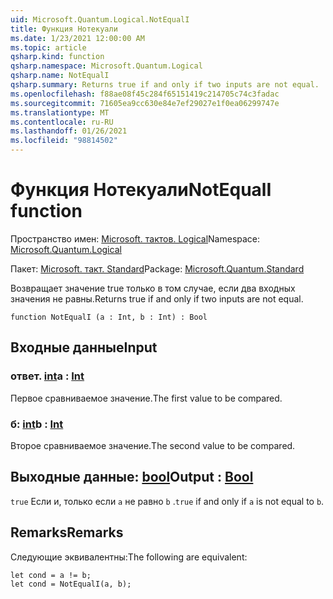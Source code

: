 ```yaml
---
uid: Microsoft.Quantum.Logical.NotEqualI
title: Функция Нотекуали
ms.date: 1/23/2021 12:00:00 AM
ms.topic: article
qsharp.kind: function
qsharp.namespace: Microsoft.Quantum.Logical
qsharp.name: NotEqualI
qsharp.summary: Returns true if and only if two inputs are not equal.
ms.openlocfilehash: f88ae08f45c284f65151419c214705c74c3fadac
ms.sourcegitcommit: 71605ea9cc630e84e7ef29027e1f0ea06299747e
ms.translationtype: MT
ms.contentlocale: ru-RU
ms.lasthandoff: 01/26/2021
ms.locfileid: "98814502"
---
```

# <a name="notequali-function"></a><span data-ttu-id="3a35e-102">Функция Нотекуали</span><span class="sxs-lookup"><span data-stu-id="3a35e-102">NotEqualI function</span></span>

<span data-ttu-id="3a35e-103">Пространство имен: [Microsoft. тактов. Logical](xref:Microsoft.Quantum.Logical)</span><span class="sxs-lookup"><span data-stu-id="3a35e-103">Namespace: [Microsoft.Quantum.Logical](xref:Microsoft.Quantum.Logical)</span></span>

<span data-ttu-id="3a35e-104">Пакет: [Microsoft. такт. Standard](https://nuget.org/packages/Microsoft.Quantum.Standard)</span><span class="sxs-lookup"><span data-stu-id="3a35e-104">Package: [Microsoft.Quantum.Standard](https://nuget.org/packages/Microsoft.Quantum.Standard)</span></span>


<span data-ttu-id="3a35e-105">Возвращает значение true только в том случае, если два входных значения не равны.</span><span class="sxs-lookup"><span data-stu-id="3a35e-105">Returns true if and only if two inputs are not equal.</span></span>

```qsharp
function NotEqualI (a : Int, b : Int) : Bool
```


## <a name="input"></a><span data-ttu-id="3a35e-106">Входные данные</span><span class="sxs-lookup"><span data-stu-id="3a35e-106">Input</span></span>

### <a name="a--int"></a><span data-ttu-id="3a35e-107">ответ. [int](xref:microsoft.quantum.lang-ref.int)</span><span class="sxs-lookup"><span data-stu-id="3a35e-107">a : [Int](xref:microsoft.quantum.lang-ref.int)</span></span>

<span data-ttu-id="3a35e-108">Первое сравниваемое значение.</span><span class="sxs-lookup"><span data-stu-id="3a35e-108">The first value to be compared.</span></span>


### <a name="b--int"></a><span data-ttu-id="3a35e-109">б: [int](xref:microsoft.quantum.lang-ref.int)</span><span class="sxs-lookup"><span data-stu-id="3a35e-109">b : [Int](xref:microsoft.quantum.lang-ref.int)</span></span>

<span data-ttu-id="3a35e-110">Второе сравниваемое значение.</span><span class="sxs-lookup"><span data-stu-id="3a35e-110">The second value to be compared.</span></span>



## <a name="output--bool"></a><span data-ttu-id="3a35e-111">Выходные данные: [bool](xref:microsoft.quantum.lang-ref.bool)</span><span class="sxs-lookup"><span data-stu-id="3a35e-111">Output : [Bool](xref:microsoft.quantum.lang-ref.bool)</span></span>

<span data-ttu-id="3a35e-112">`true` Если и, только если `a` не равно `b` .</span><span class="sxs-lookup"><span data-stu-id="3a35e-112">`true` if and only if `a` is not equal to `b`.</span></span>

## <a name="remarks"></a><span data-ttu-id="3a35e-113">Remarks</span><span class="sxs-lookup"><span data-stu-id="3a35e-113">Remarks</span></span>

<span data-ttu-id="3a35e-114">Следующие эквивалентны:</span><span class="sxs-lookup"><span data-stu-id="3a35e-114">The following are equivalent:</span></span>

```qsharp
let cond = a != b;
let cond = NotEqualI(a, b);
```